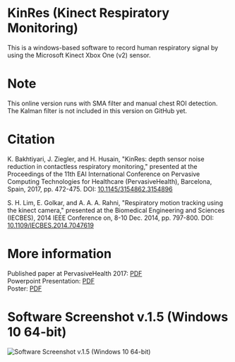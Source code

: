 # KinRes (Kinect Respiratory Monitoring)
This is a windows-based software to record human respiratory signal by using the Microsoft Kinect Xbox One (v2) sensor.

# Note
This online version runs with SMA filter and manual chest ROI detection. The Kalman filter is not included in this version on GitHub yet.

# Citation
K. Bakhtiyari, J. Ziegler, and H. Husain, "KinRes: depth sensor noise reduction in contactless respiratory monitoring," presented at the Proceedings of the 11th EAI International Conference on Pervasive Computing Technologies for Healthcare (PervasiveHealth), Barcelona, Spain, 2017, pp. 472-475. DOI: [10.1145/3154862.3154896](https://doi.org/10.1145/3154862.3154896)

S. H. Lim, E. Golkar, and A. A. A. Rahni, "Respiratory motion tracking using the kinect camera," presented at the Biomedical Engineering and Sciences (IECBES), 2014 IEEE Conference on, 8-10 Dec. 2014, pp. 797-800. DOI: [10.1109/IECBES.2014.7047619](https://doi.org/10.1109/IECBES.2014.7047619)

# More information  
Published paper at PervasiveHealth 2017: [PDF](http://www.bakhtiyari.com)  
Powerpoint Presentation: [PDF](http://www.bakhtiyari.com)  
Poster: [PDF](http://www.bakhtiyari.com)  

# Software Screenshot v.1.5 (Windows 10 64-bit)  
![Software Screenshot v.1.5 (Windows 10 64-bit)](http://kaveh.bakhtiyari.com/download/extra/kinect-respiratory-v1_5.jpg)
